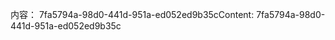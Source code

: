 <span data-ttu-id="a9be1-101">内容： 7fa5794a-98d0-441d-951a-ed052ed9b35c</span><span class="sxs-lookup"><span data-stu-id="a9be1-101">Content: 7fa5794a-98d0-441d-951a-ed052ed9b35c</span></span>